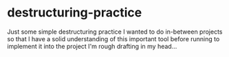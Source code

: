 # destructuring-practice
Just some simple destructuring practice I wanted to do in-between projects so that I have a solid understanding of this important tool before running to implement it into the project I'm rough drafting in my head...

